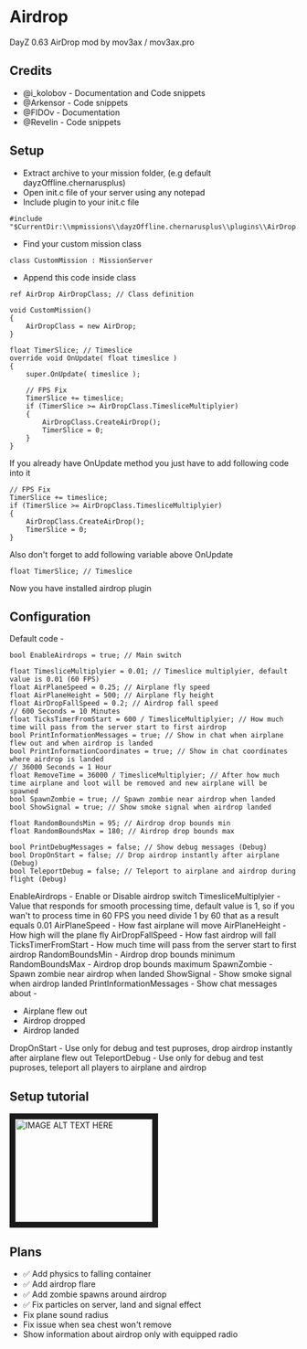# Airdrop
DayZ 0.63 AirDrop mod by mov3ax / mov3ax.pro

## Credits

* @i_kolobov - Documentation and Code snippets
* @Arkensor - Code snippets
* @FIDOv - Documentation
* @Revelin - Code snippets

## Setup

* Extract archive to your mission folder, (e.g default dayzOffline.chernarusplus)
* Open init.c file of your server using any notepad
* Include plugin to your init.c file

```
#include "$CurrentDir:\\mpmissions\\dayzOffline.chernarusplus\\plugins\\AirDrop.c"
```

* Find your custom mission class

```
class CustomMission : MissionServer
```

* Append this code inside class

```
ref AirDrop AirDropClass; // Class definition

void CustomMission()
{
	AirDropClass = new AirDrop;		
}

float TimerSlice; // Timeslice
override void OnUpdate( float timeslice )
{
	super.OnUpdate( timeslice );

	// FPS Fix
	TimerSlice += timeslice;
	if (TimerSlice >= AirDropClass.TimesliceMultiplyier)
	{
		AirDropClass.CreateAirDrop();
		TimerSlice = 0;	
	}
}
```

If you already have OnUpdate method you just have to add following code into it

```
// FPS Fix
TimerSlice += timeslice;
if (TimerSlice >= AirDropClass.TimesliceMultiplyier)
{
	AirDropClass.CreateAirDrop();
	TimerSlice = 0;	
}
```

Also don't forget to add following variable above OnUpdate

```
float TimerSlice; // Timeslice
```

Now you have installed airdrop plugin

## Configuration

Default code -

```
bool EnableAirdrops = true; // Main switch

float TimesliceMultiplyier = 0.01; // Timeslice multiplyier, default value is 0.01 (60 FPS)
float AirPlaneSpeed = 0.25; // Airplane fly speed 
float AirPlaneHeight = 500; // Airplane fly height 
float AirDropFallSpeed = 0.2; // Airdrop fall speed 
// 600 Seconds = 10 Minutes
float TicksTimerFromStart = 600 / TimesliceMultiplyier; // How much time will pass from the server start to first airdrop
bool PrintInformationMessages = true; // Show in chat when airplane flew out and when airdrop is landed
bool PrintInformationCoordinates = true; // Show in chat coordinates where airdrop is landed
// 36000 Seconds = 1 Hour
float RemoveTime = 36000 / TimesliceMultiplyier; // After how much time airplane and loot will be removed and new airplane will be spawned
bool SpawnZombie = true; // Spawn zombie near airdrop when landed
bool ShowSignal = true; // Show smoke signal when airdrop landed

float RandomBoundsMin = 95; // Airdrop drop bounds min
float RandomBoundsMax = 180; // Airdrop drop bounds max
	
bool PrintDebugMessages = false; // Show debug messages (Debug)
bool DropOnStart = false; // Drop airdrop instantly after airplane (Debug)
bool TeleportDebug = false; // Teleport to airplane and airdrop during flight (Debug)
```

EnableAirdrops - Enable or Disable airdrop switch
TimesliceMultiplyier - Value that responds for smooth processing time, default value is 1, so if you wan't to process time in 60 FPS you need divide 1 by 60 that as a result equals 0.01
AirPlaneSpeed - How fast airplane will move
AirPlaneHeight - How high will the plane fly
AirDropFallSpeed - How fast airdrop will fall
TicksTimerFromStart - How much time will pass from the server start to first airdrop
RandomBoundsMin - Airdrop drop bounds minimum
RandomBoundsMax - Airdrop drop bounds maximum
SpawnZombie - Spawn zombie near airdrop when landed
ShowSignal - Show smoke signal when airdrop landed
PrintInformationMessages - Show chat messages about -

* Airplane flew out
* Airdrop dropped
* Airdrop landed

DropOnStart - Use only for debug and test puproses, drop airdrop instantly after airplane flew out
TeleportDebug - Use only for debug and test puproses, teleport all players to airplane and airdrop

## Setup tutorial

<a href="http://www.youtube.com/watch?feature=player_embedded&v=kYgzQY_wy94
" target="_blank"><img src="http://img.youtube.com/vi/kYgzQY_wy94/0.jpg" 
alt="IMAGE ALT TEXT HERE" width="240" height="180" border="10" /></a>

## Plans

* ✅ Add physics to falling container
* ✅ Add airdrop flare
* ✅ Add zombie spawns around airdrop
* ✅ Fix particles on server, land and signal effect
* Fix plane sound radius
* Fix issue when sea chest won't remove
* Show information about airdrop only with equipped radio
